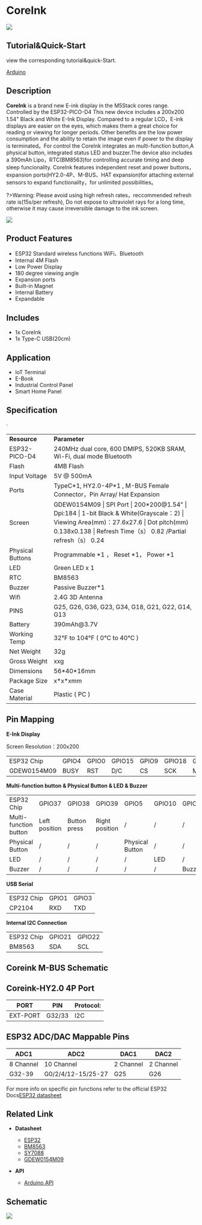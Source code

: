 # CoreInk

<!-- <el-tag effect="plain">SKU:K010</el-tag> -->

<div class="product_pic"><img class="pic" src="assets/img/product_pics/core/coreink/coreink_01.webp"></div>

## Tutorial&Quick-Start

view the corresponding tutorial&quick-Start.

<a href="#/en/quick_start/coreink/quick_start_arduino"><el-tag effect="plain">Arduino</el-tag></a>

## Description

**CoreInk** is a brand new E-ink display in the M5Stack cores range. Controlled by the ESP32-PICO-D4 This new device includes a 200x200 1.54" Black and White E-Ink Display. Compared to a regular LCD，E-ink displays are easier on the eyes, which makes them a great choice for reading or viewing for longer periods. Other benefits are the low power consumption and the ability to retain the image even if power to the display is terminated。For control the CoreInk integrates an multi-function button,A physical button, integrated status LED and buzzer.The device also includes a 390mAh Lipo，RTC(BM8563)for controlling accurate timing and deep sleep funcionality. CoreInk features independent reset and power buttons，expansion ports(HY2.0-4P、M-BUS、HAT expansion)for attaching external sensors to expand functionailty，for unlimited possibilities。

?>Warning: Please avoid using high refresh rates，reccommended refresh rate is(15s/per refresh), Do not expose to ultraviolet rays for a long time, otherwise it may cause irreversible damage to the ink screen.

<img class="pic" src="assets/img/product_pics/core/coreink/coreink_02.webp">

## Product Features

- ESP32 Standard wireless functions WiFi、Bluetooth
- Internal 4M Flash
- Low Power Display
- 180 degree viewing angle
- Expansion ports
- Built-in Magnet
- Internal Battery
- Expandable

## Includes

- 1x CoreInk
- 1x Type-C USB(20cm)

## Application

- IoT Terminal
- E-Book
- Industrial Control Panel
- Smart Home Panel

## Specification

<table>
   <tr style="font-weight:bold">
      <td>Resource</td>
      <td>Parameter</td>
   </tr>
   <tr>
      <td>ESP32-PICO-D4</td>
      <td>240MHz dual core, 600 DMIPS, 520KB SRAM, Wi-Fi, dual mode Bluetooth</td>
   </tr>
   <tr>
      <td>Flash</td>
      <td>4MB Flash</td>
   </tr>
   <tr>
      <td>Input Voltage</td>
      <td>5V @ 500mA</td>
   </tr>
   <tr>
      <td>Ports</td>
      <td>TypeC*1, HY2.0-4P*1 , M-BUS Female Connector，Pin Array/ Hat Expansion</td>
   </tr>
   <tr>
      <td>Screen</td>
      <td>GDEW0154M09 | SPI Port | 200*200@1.54" | Dpi:184 | 1-bit Black & White(Grayscale：2) |<br>
         Viewing Area(mm)：27.6x27.6 | Dot pitch(mm)	0.138x0.138 | Refresh Time（s）	0.82 /Partial refresh（s）	0.24
      </td>
   </tr>
   <tr>
      <td>Physical Buttons</td>
      <td>Programmable *1 ， Reset *1， Power *1</td>
   </tr>
   <tr>
      <td>LED</td>
      <td>Green LED x 1</td>
   </tr>
   <tr>
      <td>RTC</td>
      <td>BM8563</td>
   </tr>   
   <tr>
      <td>Buzzer</td>
      <td>Passive Buzzer*1</td>
   </tr>   
   <tr>
      <td>Wifi</td>
      <td>2.4G 3D Antenna</td>
   </tr>
   <tr>
      <td>PINS</td>
      <td>G25, G26, G36, G23, G34, G18, G21, G22, G14, G13</td>
   </tr>
   <tr>
      <td>Battery</td>
      <td>390mAh@3.7V</td>
   </tr>
   <tr>
      <td>Working Temp</td>
      <td>32°F to 104°F ( 0°C to 40°C )</td>
   </tr>
   <tr>
      <td>Net Weight</td>
      <td>32g</td>
   </tr>
   <tr>
      <td>Gross Weight</td>
      <td>xxg</td>
   </tr>
   <tr>
      <td>Dimensions</td>
      <td>56*40*16mm</td>
   </tr>
   <tr>
      <td>Package Size</td>
      <td>x*x*xmm</td>
   </tr>
   <tr>
      <td>Case Material</td>
      <td>Plastic ( PC )</td>·
   </tr>
</table>

## Pin Mapping

**E-Ink Display**

Screen Resolution：200x200

<table>
 <tr><td>ESP32 Chip</td><td>GPIO4</td><td>GPIO0</td><td>GPIO15</td><td>GPIO9</td><td>GPIO18</td><td>GPIO23</td></tr>
 <tr><td>GDEW0154M09</td><td>BUSY</td><td>RST</td><td>D/C</td><td>CS</td><td>SCK</td><td>MOSI</td></tr>
</table>

**Multi-function button & Physical Button & LED & Buzzer**

<table>
 <tr><td>ESP32 Chip</td><td>GPIO37</td><td>GPIO38</td><td>GPIO39</td><td>GPIO5</td><td>GPIO10</td><td>GPIO2</td></tr>
 <tr><td>Multi-function button</td><td>Left position</td><td>Button press</td><td>Right position</td><td>/</td><td>/</td><td>/</td></tr>
 <tr><td>Physical Button</td><td>/</td><td>/</td><td>/</td><td>Physical Button</td><td>/</td><td>/</td></tr>
 <tr><td>LED</td><td>/</td><td>/</td><td>/</td><td>/</td><td>LED</td><td>/</td></tr>
 <tr><td>Buzzer</td><td>/</td><td>/</td><td>/</td><td>/</td><td>/</td><td>Buzzer</td></tr>
</table>

**USB Serial**

<table>
 <tr><td>ESP32 Chip</td><td>GPIO1</td><td>GPIO3</td></tr>
 <tr><td>CP2104</td><td>RXD</td><td>TXD</td></tr>
</table>


**Internal I2C Connection**

<table>
 <tr><td>ESP32 Chip</td><td>GPIO21</td><td>GPIO22</td></tr>
 <tr><td>BM8563</td><td>SDA</td><td>SCL</td></tr>
</table>

## Coreink M-BUS Schematic

<!-- <img class="pic" src="assets/img/product_pics/core/core2/core2_mbus.webp" width = "50%"> -->

## Coreink-HY2.0 4P Port

<table>
      <thead>
         <th>PORT</th>
         <th>PIN</th>
         <th>Protocol:</th>
      </thead>
      <tbody>
      <tr>
         <td>EXT-PORT</td>
         <td>G32/33</td>
         <td>I2C</td>
      </tr>
    </tbody>
</table>

## ESP32 ADC/DAC Mappable Pins

<table>
      <thead>
         <th>ADC1</th>
         <th>ADC2</th>
         <th>DAC1</th>
         <th>DAC2</th>
      </thead>
      <tbody>
      <tr>
         <td>8 Channel</td>
         <td>10 Channel</td>
         <td>2 Channel</td>
         <td>2 Channel</td>  
      </tr>
      <tr>
         <td>G32-39</td>
         <td>G0/2/4/12-15/25-27</td>
         <td>G25</td>
         <td>G26</td>
      </tr>
    </tbody>
</table>

For more info on specific pin functions refer to the official ESP32 Docs[ESP32 datasheet](https://m5stack.oss-cn-shenzhen.aliyuncs.com/resource/docs/datasheet/core/esp32_datasheet_cn.pdf)


## Related Link

- **Datasheet** 
   - [ESP32](https://m5stack.oss-cn-shenzhen.aliyuncs.com/resource/docs/datasheet/core/esp32_datasheet_cn.pdf)
   - [BM8563](https://m5stack.oss-cn-shenzhen.aliyuncs.com/resource/docs/datasheet/core/BM8563_V1.1_cn.pdf)
   - [SY7088](https://m5stack.oss-cn-shenzhen.aliyuncs.com/resource/docs/datasheet/core/SY7088-Silergy.pdf)
   - [GDEW0154M09](https://m5stack.oss-cn-shenzhen.aliyuncs.com/resource/docs/datasheet/core/CoreInk-K048-GDEW0154M09%20V2.0%20Specification.pdf)

-  **API**

   - [Arduino API](en/arduino/arduino_home_page)

## Schematic

<img src="assets/img/product_pics/core/coreink/coreink_sch1.webp">


<script>

   var purchase_link = '';

   var quickstart_link = '#/en/quick_start/coreink/quick_start_arduino';

   anchor_search(purchase_link,quickstart_link);
   scrollFunc();

</script>